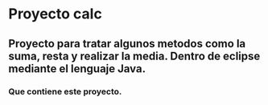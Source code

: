# Proyecto calc

## Proyecto para tratar algunos metodos como la suma, resta y realizar la media. Dentro de eclipse mediante el lenguaje Java.

<h3> Que contiene este proyecto.
